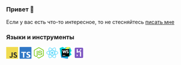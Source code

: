 ### Привет 👋

Если у вас есть что-то интересное, то не стесняйтесь [писать мне](https://vk.com/id233731786)

### Языки и инструменты
<img height="32" src="https://github.com/MrZillaGold/MrZillaGold/raw/master/icons/JavaScript.png"> <img height="32" src="https://github.com/MrZillaGold/MrZillaGold/raw/master/icons/TypeScript.png"> <img height="32" src="https://github.com/MrZillaGold/MrZillaGold/raw/master/icons/NodeJS.png"> <img height="32" src="https://github.com/MrZillaGold/MrZillaGold/raw/master/icons/React.png"> <img height="32" src="https://github.com/MrZillaGold/MrZillaGold/raw/master/icons/WebStorm.png"> <img height="32" src="https://github.com/MrZillaGold/MrZillaGold/raw/master/icons/Heroku.png">
